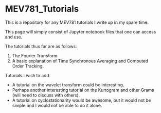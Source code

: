 # MEV781_Tutorials

This is a repository for any MEV781 tutorials I write up in my spare time.

This page will simply consist of Jupyter notebook files that one can access and use.

The tutorials thus far are as follows:
1. The Fourier Transform
2. A basic explanation of Time Synchronous Averaging and Computed Order Tracking.

Tutorials I wish to add:
- A tutorial on the wavelet transform could be interesting.
- Perhaps another interesting tutorial on the Kurtogram and other Grams (will need to discuss with others).
- A tutorial on cyclostationarity would be awesome, but it would not be simple and I would not be able to do it alone.

